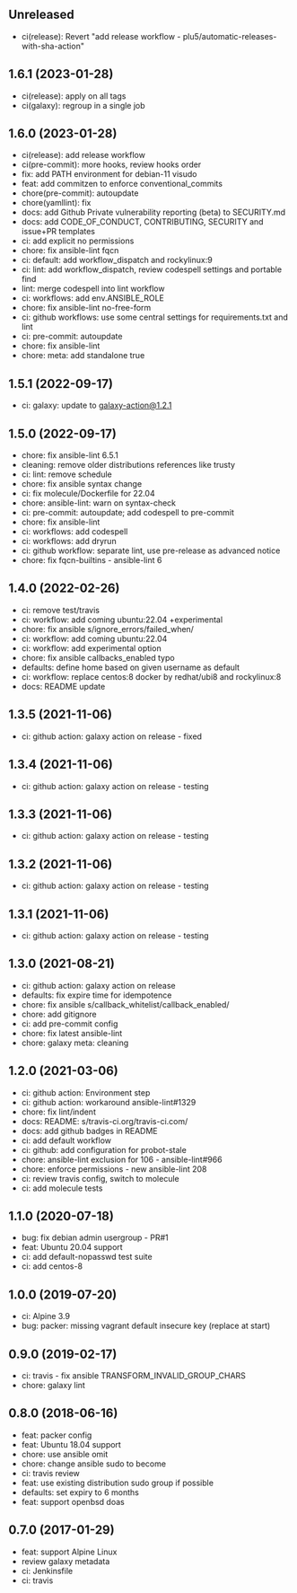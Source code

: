 ## Unreleased

* ci(release): Revert "add release workflow - plu5/automatic-releases-with-sha-action"

## 1.6.1 (2023-01-28)

* ci(release): apply on all tags
* ci(galaxy): regroup in a single job

## 1.6.0 (2023-01-28)

* ci(release): add release workflow
* ci(pre-commit): more hooks, review hooks order
* fix: add PATH environment for debian-11 visudo
* feat: add commitzen to enforce conventional_commits
* chore(pre-commit): autoupdate
* chore(yamllint): fix
* docs: add Github Private vulnerability reporting (beta) to SECURITY.md
* docs: add CODE_OF_CONDUCT, CONTRIBUTING, SECURITY and issue+PR templates
* ci: add explicit no permissions
* chore: fix ansible-lint fqcn
* ci: default: add workflow_dispatch and rockylinux:9
* ci: lint: add workflow_dispatch, review codespell settings and portable find
* lint: merge codespell into lint workflow
* ci: workflows: add env.ANSIBLE_ROLE
* chore: fix ansible-lint no-free-form
* ci: github workflows: use some central settings for requirements.txt and lint
* ci: pre-commit: autoupdate
* chore: fix ansible-lint
* chore: meta: add standalone true

## 1.5.1 (2022-09-17)

* ci: galaxy: update to galaxy-action@1.2.1

## 1.5.0 (2022-09-17)

* chore: fix ansible-lint 6.5.1
* cleaning: remove older distributions references like trusty
* ci: lint: remove schedule
* chore: fix ansible syntax change
* ci: fix molecule/Dockerfile for 22.04
* chore: ansible-lint: warn on syntax-check
* ci: pre-commit: autoupdate; add codespell to pre-commit
* chore: fix ansible-lint
* ci: workflows: add codespell
* ci: workflows: add dryrun
* ci: github workflow: separate lint, use pre-release as advanced notice
* chore: fix fqcn-builtins - ansible-lint 6

## 1.4.0 (2022-02-26)

* ci: remove test/travis
* ci: workflow: add coming ubuntu:22.04 +experimental
* chore: fix ansible s/ignore_errors/failed_when/
* ci: workflow: add coming ubuntu:22.04
* ci: workflow: add experimental option
* chore: fix ansible callbacks_enabled typo
* defaults: define home based on given username as default
* ci: workflow: replace centos:8 docker by redhat/ubi8 and rockylinux:8
* docs: README update

## 1.3.5 (2021-11-06)

* ci: github action: galaxy action on release - fixed

## 1.3.4 (2021-11-06)

* ci: github action: galaxy action on release - testing

## 1.3.3 (2021-11-06)

* ci: github action: galaxy action on release - testing

## 1.3.2 (2021-11-06)

* ci: github action: galaxy action on release - testing

## 1.3.1 (2021-11-06)

* ci: github action: galaxy action on release - testing

## 1.3.0 (2021-08-21)

* ci: github action: galaxy action on release
* defaults: fix expire time for idempotence
* chore: fix ansible s/callback_whitelist/callback_enabled/
* chore: add gitignore
* ci: add pre-commit config
* chore: fix latest ansible-lint
* chore: galaxy meta: cleaning

## 1.2.0 (2021-03-06)

* ci: github action: Environment step
* ci: github action: workaround ansible-lint#1329
* chore: fix lint/indent
* docs: README: s/travis-ci.org/travis-ci.com/
* docs: add github badges in README
* ci: add default workflow
* ci: github: add configuration for probot-stale
* chore: ansible-lint exclusion for 106 - ansible-lint#966
* chore: enforce permissions - new ansible-lint 208
* ci: review travis config, switch to molecule
* ci: add molecule tests

## 1.1.0 (2020-07-18)

* bug: fix debian admin usergroup - PR#1
* feat: Ubuntu 20.04 support
* ci: add default-nopasswd test suite
* ci: add centos-8

## 1.0.0 (2019-07-20)

* ci: Alpine 3.9
* bug: packer: missing vagrant default insecure key (replace at start)

## 0.9.0 (2019-02-17)

* ci: travis - fix ansible TRANSFORM_INVALID_GROUP_CHARS
* chore: galaxy lint

## 0.8.0 (2018-06-16)

* feat: packer config
* feat: Ubuntu 18.04 support
* chore: use ansible omit
* chore: change ansible sudo to become
* ci: travis review
* feat: use existing distribution sudo group if possible
* defaults: set expiry to 6 months
* feat: support openbsd doas

## 0.7.0 (2017-01-29)

* feat: support Alpine Linux
* review galaxy metadata
* ci: Jenkinsfile
* ci: travis
